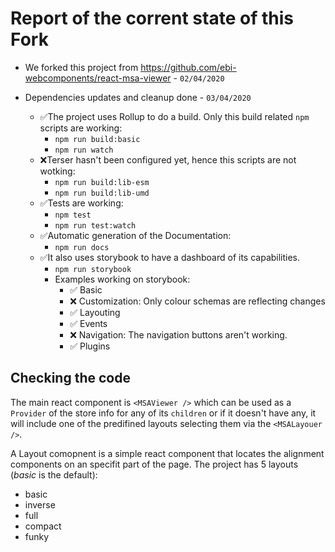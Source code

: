 Report of the corrent state of this Fork
===

* We forked this project from https://github.com/ebi-webcomponents/react-msa-viewer - `02/04/2020`

* Dependencies updates and cleanup done - `03/04/2020`

  * ✅The project uses Rollup to do a build. Only this build related `npm` scripts are working:
    * `npm run build:basic`
    * `npm run watch`
  * ❌Terser  hasn't been configured yet, hence this scripts are not wotking:
    * `npm run build:lib-esm`
    * `npm run build:lib-umd`
  * ✅Tests are working: 
    * `npm test` 
    * `npm run test:watch` 
  * ✅Automatic generation of the Documentation:
    * `npm run docs`
  * ✅It also uses storybook to have a dashboard of its capabilities.
    * `npm run storybook`
    * Examples working on storybook:
      * ✅ Basic
      * ❌ Customization: Only colour schemas are reflecting changes
      * ✅ Layouting
      * ✅ Events
      * ❌ Navigation: The navigation buttons aren't working.
      * ✅ Plugins


Checking the code
---

The main react component is `<MSAViewer />` which can be used as a `Provider` of the store info for any of its `children` or if it doesn't have any, it will include one of the predifined layouts selecting them via the `<MSALayouer />`.

A Layout comopnent is a simple react component that locates the alignment components on an specifit part of the page. The project has 5 layouts (_basic_ is the default): 
* basic
* inverse
* full
* compact
* funky
